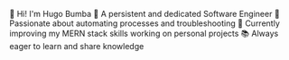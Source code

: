   👋 Hi! I'm Hugo Bumba
  🌟 A persistent and dedicated Software Engineer
  🚀 Passionate about automating processes and troubleshooting
  🔧 Currently improving my MERN stack skills working on personal projects
  📚 Always eager to learn and share knowledge

